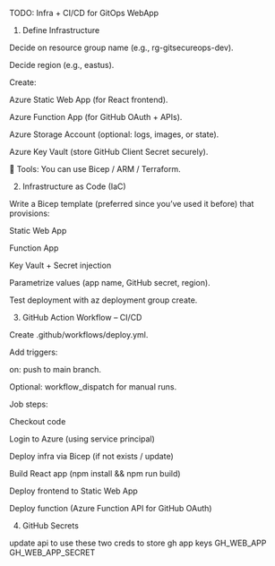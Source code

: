 TODO: Infra + CI/CD for GitOps WebApp
1. Define Infrastructure

 Decide on resource group name (e.g., rg-gitsecureops-dev).

 Decide region (e.g., eastus).

 Create:

 Azure Static Web App (for React frontend).

 Azure Function App (for GitHub OAuth + APIs).

 Azure Storage Account (optional: logs, images, or state).

 Azure Key Vault (store GitHub Client Secret securely).

📌 Tools: You can use Bicep / ARM / Terraform.

2. Infrastructure as Code (IaC)

 Write a Bicep template (preferred since you’ve used it before) that provisions:

Static Web App

Function App

Key Vault + Secret injection

 Parametrize values (app name, GitHub secret, region).

 Test deployment with az deployment group create.

3. GitHub Action Workflow – CI/CD

 Create .github/workflows/deploy.yml.

 Add triggers:

on: push to main branch.

Optional: workflow_dispatch for manual runs.

 Job steps:

Checkout code

Login to Azure (using service principal)

Deploy infra via Bicep (if not exists / update)

Build React app (npm install && npm run build)

Deploy frontend to Static Web App

Deploy function (Azure Function API for GitHub OAuth)

4. GitHub Secrets

 update api to use these two creds to store gh app keys
 GH_WEB_APP
GH_WEB_APP_SECRET